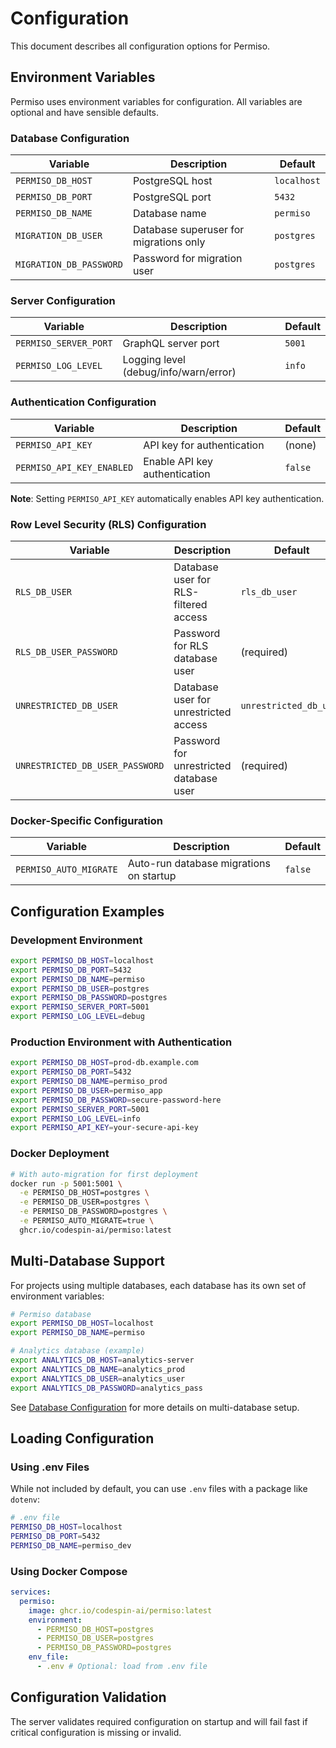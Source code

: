 # Configuration

This document describes all configuration options for Permiso.

## Environment Variables

Permiso uses environment variables for configuration. All variables are optional and have sensible defaults.

### Database Configuration

| Variable                 | Description                            | Default     |
| ------------------------ | -------------------------------------- | ----------- |
| `PERMISO_DB_HOST`        | PostgreSQL host                        | `localhost` |
| `PERMISO_DB_PORT`        | PostgreSQL port                        | `5432`      |
| `PERMISO_DB_NAME`        | Database name                          | `permiso`   |
| `MIGRATION_DB_USER`      | Database superuser for migrations only | `postgres`  |
| `MIGRATION_DB_PASSWORD`  | Password for migration user            | `postgres`  |

### Server Configuration

| Variable              | Description                           | Default |
| --------------------- | ------------------------------------- | ------- |
| `PERMISO_SERVER_PORT` | GraphQL server port                   | `5001`  |
| `PERMISO_LOG_LEVEL`   | Logging level (debug/info/warn/error) | `info`  |

### Authentication Configuration

| Variable                  | Description                   | Default |
| ------------------------- | ----------------------------- | ------- |
| `PERMISO_API_KEY`         | API key for authentication    | (none)  |
| `PERMISO_API_KEY_ENABLED` | Enable API key authentication | `false` |

**Note**: Setting `PERMISO_API_KEY` automatically enables API key authentication.

### Row Level Security (RLS) Configuration

| Variable                        | Description                             | Default                |
| ------------------------------- | --------------------------------------- | ---------------------- |
| `RLS_DB_USER`                   | Database user for RLS-filtered access   | `rls_db_user`          |
| `RLS_DB_USER_PASSWORD`          | Password for RLS database user          | (required)             |
| `UNRESTRICTED_DB_USER`          | Database user for unrestricted access   | `unrestricted_db_user` |
| `UNRESTRICTED_DB_USER_PASSWORD` | Password for unrestricted database user | (required)             |

### Docker-Specific Configuration

| Variable               | Description                             | Default |
| ---------------------- | --------------------------------------- | ------- |
| `PERMISO_AUTO_MIGRATE` | Auto-run database migrations on startup | `false` |

## Configuration Examples

### Development Environment

```bash
export PERMISO_DB_HOST=localhost
export PERMISO_DB_PORT=5432
export PERMISO_DB_NAME=permiso
export PERMISO_DB_USER=postgres
export PERMISO_DB_PASSWORD=postgres
export PERMISO_SERVER_PORT=5001
export PERMISO_LOG_LEVEL=debug
```

### Production Environment with Authentication

```bash
export PERMISO_DB_HOST=prod-db.example.com
export PERMISO_DB_PORT=5432
export PERMISO_DB_NAME=permiso_prod
export PERMISO_DB_USER=permiso_app
export PERMISO_DB_PASSWORD=secure-password-here
export PERMISO_SERVER_PORT=5001
export PERMISO_LOG_LEVEL=info
export PERMISO_API_KEY=your-secure-api-key
```

### Docker Deployment

```bash
# With auto-migration for first deployment
docker run -p 5001:5001 \
  -e PERMISO_DB_HOST=postgres \
  -e PERMISO_DB_USER=postgres \
  -e PERMISO_DB_PASSWORD=postgres \
  -e PERMISO_AUTO_MIGRATE=true \
  ghcr.io/codespin-ai/permiso:latest
```

## Multi-Database Support

For projects using multiple databases, each database has its own set of environment variables:

```bash
# Permiso database
export PERMISO_DB_HOST=localhost
export PERMISO_DB_NAME=permiso

# Analytics database (example)
export ANALYTICS_DB_HOST=analytics-server
export ANALYTICS_DB_NAME=analytics_prod
export ANALYTICS_DB_USER=analytics_user
export ANALYTICS_DB_PASSWORD=analytics_pass
```

See [Database Configuration](database.md) for more details on multi-database setup.

## Loading Configuration

### Using .env Files

While not included by default, you can use `.env` files with a package like `dotenv`:

```bash
# .env file
PERMISO_DB_HOST=localhost
PERMISO_DB_PORT=5432
PERMISO_DB_NAME=permiso_dev
```

### Using Docker Compose

```yaml
services:
  permiso:
    image: ghcr.io/codespin-ai/permiso:latest
    environment:
      - PERMISO_DB_HOST=postgres
      - PERMISO_DB_USER=postgres
      - PERMISO_DB_PASSWORD=postgres
    env_file:
      - .env # Optional: load from .env file
```

## Configuration Validation

The server validates required configuration on startup and will fail fast if critical configuration is missing or invalid.

